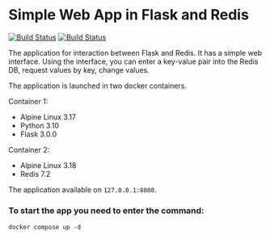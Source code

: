 # Simple Web App in Flask and Redis

[![Build Status](https://github.com/psmsk77/flask-redis-simple-app/actions/workflows/docker-image.yml/badge.svg?branch=master)](https://github.com/psmsk77/flask-redis-simple-app/actions)
[![Build Status](https://github.com/psmsk77/flask-redis-simple-app/actions/workflows/docker-compose-ci.yml/badge.svg?branch=master)](https://github.com/psmsk77/flask-redis-simple-app/actions)

The application for interaction between Flask and Redis. It has a simple web interface.
Using the interface, you can enter a key-value pair into the Redis DB, request values by key, change values.

The application is launched in two docker containers.

Container 1:
- Alpine Linux 3.17
- Python 3.10
- Flask 3.0.0

Container 2:
- Alpine Linux 3.18
- Redis 7.2

The application available on `127.0.0.1:8080`.

### To start the app you need to enter the command:

    docker compose up -d
